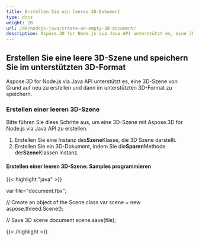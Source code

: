 ```yaml
---
title: Erstellen Sie ein leeres 3D-Dokument
type: docs
weight: 20
url: /de/nodejs-java/create-an-empty-3d-document/
description: Aspose.3D for Node.js via Java API unterstützt es, eine 3D-Szene von Grund auf neu zu erstellen und dann im unterstützten 3D-Format zu speichern.
---
```

##  **Erstellen Sie eine leere 3D-Szene und speichern Sie im unterstützten 3D-Format**
Aspose.3D for Node.js via Java API unterstützt es, eine 3D-Szene von Grund auf neu zu erstellen und dann im unterstützten 3D-Format zu speichern.
###  **Erstellen einer leeren 3D-Szene**
Bitte führen Sie diese Schritte aus, um eine 3D-Szene mit Aspose.3D for Node.js via Java API zu erstellen:

1. Erstellen Sie eine Instanz des**Szene**Klasse, die 3D Szene darstellt.
1. Erstellen Sie ein 3D-Dokument, indem Sie die**Sparen**Methode der**Szene**Klassen instanz.
####  **Erstellen einer leeren 3D-Szene: Samples programmieren**
{{< highlight "java" >}}

var file="document.fbx";

// Create an object of the Scene class
var scene = new aspose.threed.Scene();

// Save 3D scene document
scene.save(file);

{{< /highlight >}}




